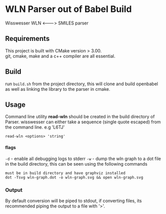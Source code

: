 # WLN Parser out of Babel Build

Wisswesser WLN <---> SMILES parser

## Requirements

This project is built with CMake version > 3.00. <br>
git, cmake, make and a c++ compiler are all essential. <br>

## Build

run `build.sh` from the project directory, this will clone and build openbabel as well as linking
the library to the parser in cmake. 


## Usage

Command line utility **read-wln** should be created in the build directory of Parser. wisswesser can either take a sequence (single quote escaped) from the command line. e.g 'L6TJ'

```
read-wln <options> 'string'
```

#### flags

`-d` - enable all debugging logs to stderr
`-w` - dump the wln graph to a dot file in the build directory, this can be seen using the following commands

```
must be in build directory and have graphviz installed
dot -Tsvg wln-graph.dot -o wln-graph.svg && open wln-graph.svg
```

### Output
By default conversion will be piped to stdout, if converting files, its recommended piping the output to a file with '>'. 

